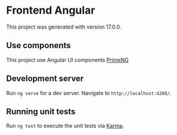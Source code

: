 # Frontend Angular 

This project was generated with version 17.0.0.

## Use components

This project use Angular UI components [PrimeNG](https://primeng.org/)

## Development server

Run `ng serve` for a dev server. Navigate to `http://localhost:4200/`.

## Running unit tests

Run `ng test` to execute the unit tests via [Karma](https://karma-runner.github.io).
